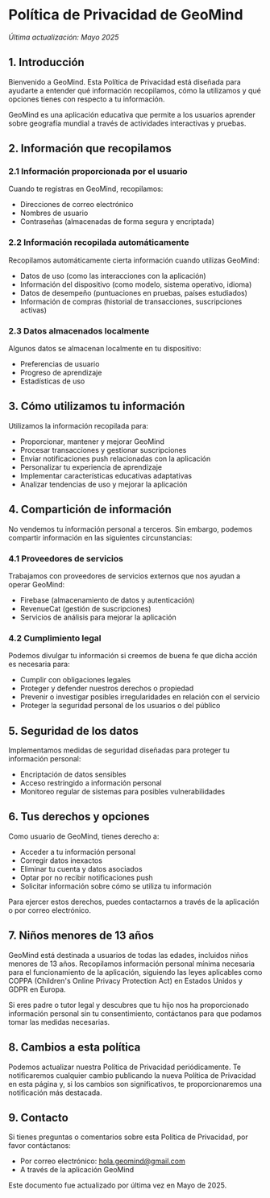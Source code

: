 # Política de Privacidad de GeoMind

*Última actualización: Mayo 2025*

## 1. Introducción

Bienvenido a GeoMind. Esta Política de Privacidad está diseñada para ayudarte a entender qué información recopilamos, cómo la utilizamos y qué opciones tienes con respecto a tu información.

GeoMind es una aplicación educativa que permite a los usuarios aprender sobre geografía mundial a través de actividades interactivas y pruebas.

## 2. Información que recopilamos

### 2.1 Información proporcionada por el usuario

Cuando te registras en GeoMind, recopilamos:
- Direcciones de correo electrónico
- Nombres de usuario
- Contraseñas (almacenadas de forma segura y encriptada)

### 2.2 Información recopilada automáticamente

Recopilamos automáticamente cierta información cuando utilizas GeoMind:
- Datos de uso (como las interacciones con la aplicación)
- Información del dispositivo (como modelo, sistema operativo, idioma)
- Datos de desempeño (puntuaciones en pruebas, países estudiados)
- Información de compras (historial de transacciones, suscripciones activas)

### 2.3 Datos almacenados localmente

Algunos datos se almacenan localmente en tu dispositivo:
- Preferencias de usuario
- Progreso de aprendizaje
- Estadísticas de uso

## 3. Cómo utilizamos tu información

Utilizamos la información recopilada para:
- Proporcionar, mantener y mejorar GeoMind
- Procesar transacciones y gestionar suscripciones
- Enviar notificaciones push relacionadas con la aplicación
- Personalizar tu experiencia de aprendizaje
- Implementar características educativas adaptativas
- Analizar tendencias de uso y mejorar la aplicación

## 4. Compartición de información

No vendemos tu información personal a terceros. Sin embargo, podemos compartir información en las siguientes circunstancias:

### 4.1 Proveedores de servicios

Trabajamos con proveedores de servicios externos que nos ayudan a operar GeoMind:
- Firebase (almacenamiento de datos y autenticación)
- RevenueCat (gestión de suscripciones)
- Servicios de análisis para mejorar la aplicación

### 4.2 Cumplimiento legal

Podemos divulgar tu información si creemos de buena fe que dicha acción es necesaria para:
- Cumplir con obligaciones legales
- Proteger y defender nuestros derechos o propiedad
- Prevenir o investigar posibles irregularidades en relación con el servicio
- Proteger la seguridad personal de los usuarios o del público

## 5. Seguridad de los datos

Implementamos medidas de seguridad diseñadas para proteger tu información personal:
- Encriptación de datos sensibles
- Acceso restringido a información personal
- Monitoreo regular de sistemas para posibles vulnerabilidades

## 6. Tus derechos y opciones

Como usuario de GeoMind, tienes derecho a:
- Acceder a tu información personal
- Corregir datos inexactos
- Eliminar tu cuenta y datos asociados
- Optar por no recibir notificaciones push
- Solicitar información sobre cómo se utiliza tu información

Para ejercer estos derechos, puedes contactarnos a través de la aplicación o por correo electrónico.

## 7. Niños menores de 13 años

GeoMind está destinada a usuarios de todas las edades, incluidos niños menores de 13 años. Recopilamos información personal mínima necesaria para el funcionamiento de la aplicación, siguiendo las leyes aplicables como COPPA (Children's Online Privacy Protection Act) en Estados Unidos y GDPR en Europa.

Si eres padre o tutor legal y descubres que tu hijo nos ha proporcionado información personal sin tu consentimiento, contáctanos para que podamos tomar las medidas necesarias.

## 8. Cambios a esta política

Podemos actualizar nuestra Política de Privacidad periódicamente. Te notificaremos cualquier cambio publicando la nueva Política de Privacidad en esta página y, si los cambios son significativos, te proporcionaremos una notificación más destacada.

## 9. Contacto

Si tienes preguntas o comentarios sobre esta Política de Privacidad, por favor contáctanos:

- Por correo electrónico: hola.geomind@gmail.com
- A través de la aplicación GeoMind

Este documento fue actualizado por última vez en Mayo de 2025.

